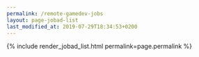 ```yaml
---
permalink: /remote-gamedev-jobs
layout: page-jobad-list
last_modified_at: 2019-07-29T18:34:53+0200
---
```

{% include render_jobad_list.html permalink=page.permalink %}
